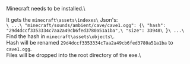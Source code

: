 Minecraft needs to be installed.\

It gets the `minecraft\assets\indexes\` Json's:\
`\
...\
	"minecraft/sounds/ambient/cave/cave1.ogg": {\
    "hash": "29d4dccf3353334c7aa2a49cb6fed3780a51a1ba",\
    "size": 33948\
  }\
...\
`\
Find the hash in `minecraft\assets\objects\`.\
Hash will be renamed `29d4dccf3353334c7aa2a49cb6fed3780a51a1ba` to `cave1.ogg`.\
Files will be dropped into the root directory of the exe.\
